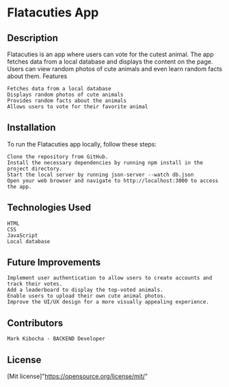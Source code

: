 # Flatacuties App
## Description
Flatacuties is an app where users can vote for the cutest animal. The app fetches data from a local database and displays the content on the page. Users can view random photos of cute animals and even learn random facts about them.
Features

    Fetches data from a local database
    Displays random photos of cute animals
    Provides random facts about the animals
    Allows users to vote for their favorite animal

## Installation
To run the Flatacuties app locally, follow these steps:

    Clone the repository from GitHub.
    Install the necessary dependencies by running npm install in the project directory.
    Start the local server by running json-server --watch db.json
    Open your web browser and navigate to http://localhost:3000 to access the app.

## Technologies Used
    HTML
    CSS
    JavaScript
    Local database

## Future Improvements

    Implement user authentication to allow users to create accounts and track their votes.
    Add a leaderboard to display the top-voted animals.
    Enable users to upload their own cute animal photos.
    Improve the UI/UX design for a more visually appealing experience.

## Contributors

    Mark Kibocha - BACKEND Developer

## License
[Mit license]"https://opensource.org/license/mit/"
